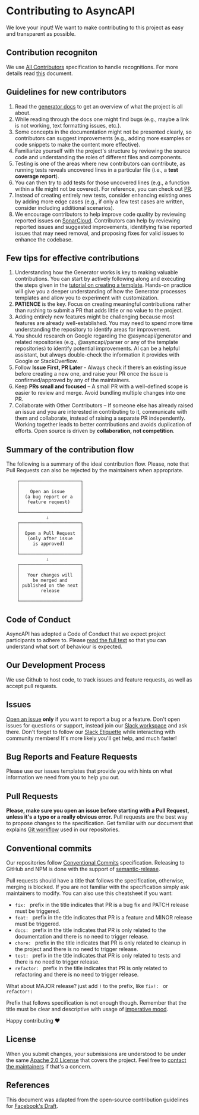 # Contributing to AsyncAPI
We love your input! We want to make contributing to this project as easy and transparent as possible.

## Contribution recogniton

We use [All Contributors](https://allcontributors.org/docs/en/specification) specification to handle recognitions. For more details read [this](https://github.com/asyncapi/community/blob/master/recognize-contributors.md) document.

## Guidelines for new contributors 

1. Read the [generator docs](https://www.asyncapi.com/docs/tools/generator) to get an overview of what the project is all about.
2. While reading through the docs one might find bugs (e.g., maybe a link is not working, text formatting issues, etc.).
3. Some concepts in the documentation might not be presented clearly, so contributors can suggest improvements (e.g., adding more examples or code snippets to make the content more effective).
4. Familiarize yourself with the project's structure by reviewing the source code and understanding the roles of different files and components.
5. Testing is one of the areas where new contributors can contribute, as running tests reveals uncovered lines in a particular file (i.e., a **test coverage report**).
6. You can then try to add tests for those uncovered lines (e.g., a function within a file might not be covered). For reference, you can check out [PR](https://github.com/asyncapi/generator/pull/1379).
7. Instead of creating entirely new tests, consider enhancing existing ones by adding more edge cases (e.g., if only a few test cases are written, consider including additional scenarios).
8. We encourage contributors to help improve code quality by reviewing reported issues on [SonarCloud](https://sonarcloud.io/project/issues?issueStatuses=OPEN%2CCONFIRMED&id=asyncapi_generator). Contributors can help by reviewing reported issues and suggested improvements, identifying false reported issues that may need removal, and proposing fixes for valid issues to enhance the codebase.

## Few tips for effective contributions

1. Understanding how the Generator works is key to making valuable contributions. You can start by actively following along and executing the steps given in the [tutorial on creating a template](https://www.asyncapi.com/docs/tools/generator/generator-template). Hands-on practice will give you a deeper understanding of how the Generator processes templates and allow you to experiment with customization.
2. **PATIENCE** is the key. Focus on creating meaningful contributions rather than rushing to submit a PR that adds little or no value to the project.
3. Adding entirely new features might be challenging because most features are already well-established. You may need to spend more time understanding the repository to identify areas for improvement.
4. You should research on Google regarding the @asyncapi/generator and related repositories (e.g., @asyncapi/parser or any of the template repositories) to identify potential improvements. AI can be a helpful assistant, but always double-check the information it provides with Google or StackOverflow.
5. Follow **Issue First, PR Later** - Always check if there’s an existing issue before creating a new one, and raise your PR once the issue is confirmed/approved by any of the maintainers.
6. Keep **PRs small and focused** – A small PR with a well-defined scope is easier to review and merge. Avoid bundling multiple changes into one PR.
7. Collaborate with Other Contributors – If someone else has already raised an issue and you are interested in contributing to it, communicate with them and collaborate, instead of raising a separate PR independently. Working together leads to better contributions and avoids duplication of efforts. Open source is driven by **collaboration, not competition**.

## Summary of the contribution flow

The following is a summary of the ideal contribution flow. Please, note that Pull Requests can also be rejected by the maintainers when appropriate.

```
    ┌───────────────────────┐
    │                       │
    │    Open an issue      │
    │  (a bug report or a   │
    │   feature request)    │
    │                       │
    └───────────────────────┘
               ⇩
    ┌───────────────────────┐
    │                       │
    │  Open a Pull Request  │
    │   (only after issue   │
    │     is approved)      │
    │                       │
    └───────────────────────┘
               ⇩
    ┌───────────────────────┐
    │                       │
    │   Your changes will   │
    │     be merged and     │
    │ published on the next │
    │        release        │
    │                       │
    └───────────────────────┘
```

## Code of Conduct
AsyncAPI has adopted a Code of Conduct that we expect project participants to adhere to. Please [read the full text](./CODE_OF_CONDUCT.md) so that you can understand what sort of behaviour is expected.

## Our Development Process
We use Github to host code, to track issues and feature requests, as well as accept pull requests.

## Issues
[Open an issue](https://github.com/asyncapi/asyncapi/issues/new) **only** if you want to report a bug or a feature. Don't open issues for questions or support, instead join our [Slack workspace](https://www.asyncapi.com/slack-invite) and ask there. Don't forget to follow our [Slack Etiquette](https://github.com/asyncapi/community/blob/master/slack-etiquette.md) while interacting with community members! It's more likely you'll get help, and much faster!

## Bug Reports and Feature Requests

Please use our issues templates that provide you with hints on what information we need from you to help you out.

## Pull Requests

**Please, make sure you open an issue before starting with a Pull Request, unless it's a typo or a really obvious error.** Pull requests are the best way to propose changes to the specification. Get familiar with our document that explains [Git workflow](https://github.com/asyncapi/community/blob/master/git-workflow.md) used in our repositories.

## Conventional commits

Our repositories follow [Conventional Commits](https://www.conventionalcommits.org/en/v1.0.0/#summary) specification. Releasing to GitHub and NPM is done with the support of [semantic-release](https://semantic-release.gitbook.io/semantic-release/).

Pull requests should have a title that follows the specification, otherwise, merging is blocked. If you are not familiar with the specification simply ask maintainers to modify. You can also use this cheatsheet if you want:

- `fix: ` prefix in the title indicates that PR is a bug fix and PATCH release must be triggered.
- `feat: ` prefix in the title indicates that PR is a feature and MINOR release must be triggered.
- `docs: ` prefix in the title indicates that PR is only related to the documentation and there is no need to trigger release.
- `chore: ` prefix in the title indicates that PR is only related to cleanup in the project and there is no need to trigger release.
- `test: ` prefix in the title indicates that PR is only related to tests and there is no need to trigger release.
- `refactor: ` prefix in the title indicates that PR is only related to refactoring and there is no need to trigger release.

What about MAJOR release? just add `!` to the prefix, like `fix!: ` or `refactor!: `

Prefix that follows specification is not enough though. Remember that the title must be clear and descriptive with usage of [imperative mood](https://chris.beams.io/posts/git-commit/#imperative).

Happy contributing :heart:

## License
When you submit changes, your submissions are understood to be under the same [Apache 2.0 License](https://github.com/asyncapi/asyncapi/blob/master/LICENSE) that covers the project. Feel free to [contact the maintainers](https://www.asyncapi.com/slack-invite) if that's a concern.

## References
This document was adapted from the open-source contribution guidelines for [Facebook's Draft](https://github.com/facebook/draft-js/blob/master/CONTRIBUTING.md).
